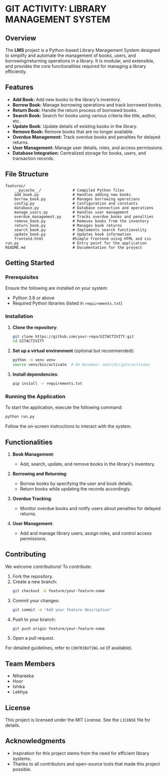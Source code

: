 # GIT ACTIVITY: LIBRARY MANAGEMENT SYSTEM

## Overview
The **LMS** project is a Python-based Library Management System designed to simplify and automate the management of books, users, and borrowing/returning operations in a library. It is modular, and extensible, and provides the core functionalities required for managing a library efficiently.

## Features
- **Add Book:** Add new books to the library's inventory.
- **Borrow Book:** Manage borrowing operations and track borrowed books.
- **Return Book:** Handle the return process of borrowed books.
- **Search Book:** Search for books using various criteria like title, author, etc.
- **Update Book:** Update details of existing books in the library.
- **Remove Book:** Remove books that are no longer available.
- **Overdue Management:** Track overdue books and penalties for delayed returns.
- **User Management:** Manage user details, roles, and access permissions.
- **Database Integration:** Centralized storage for books, users, and transaction records.

## File Structure
```
features/
    __pycache__/              # Compiled Python files
    add_book.py               # Handles adding new books
    borrow_book.py            # Manages borrowing operations
    config.py                 # Configuration and constants
    database.py               # Database connection and operations
    manage_users.py           # Handles user management
    overdue_management.py     # Tracks overdue books and penalties
    remove_book.py            # Removes books from the inventory
    return_book.py            # Manages book returns
    search_book.py            # Implements search functionality
    update_book.py            # Updates book information
    frontend.html             #Simple frontend using HTML and css
run.py                        # Entry point for the application
README.md                     # Documentation for the project
```

## Getting Started

### Prerequisites
Ensure the following are installed on your system:
- Python 3.8 or above
- Required Python libraries (listed in `requirements.txt`)

### Installation
1. **Clone the repository**:
   ```bash
   git clone https://github.com/your-repo/GITACTIVITY.git
   cd GITACTIVITY
   ```

2. **Set up a virtual environment** (optional but recommended):
   ```bash
   python -m venv venv
   source venv/bin/activate  # On Windows: venv\Scripts\activate
   ```

3. **Install dependencies**:
   ```bash
   pip install -r requirements.txt
   ```

### Running the Application
To start the application, execute the following command:
```bash
python run.py
```
Follow the on-screen instructions to interact with the system.

## Functionalities

1. **Book Management**:
   - Add, search, update, and remove books in the library's inventory.

2. **Borrowing and Returning**:
   - Borrow books by specifying the user and book details.
   - Return books while updating the records accordingly.

3. **Overdue Tracking**:
   - Monitor overdue books and notify users about penalties for delayed returns.

4. **User Management**:
   - Add and manage library users, assign roles, and control access permissions.

## Contributing
We welcome contributions! To contribute:

1. Fork the repository.
2. Create a new branch:
   ```bash
   git checkout -b feature/your-feature-name
   ```
3. Commit your changes:
   ```bash
   git commit -m "Add your feature description"
   ```
4. Push to your branch:
   ```bash
   git push origin feature/your-feature-name
   ```
5. Open a pull request.

For detailed guidelines, refer to `CONTRIBUTING.md` (if available).

## Team Members
- Nihareeka
- Hoor
- Ishika
- Lekhya

## License
This project is licensed under the MIT License. See the `LICENSE` file for details.

## Acknowledgments
- Inspiration for this project stems from the need for efficient library systems.
- Thanks to all contributors and open-source tools that made this project possible.
